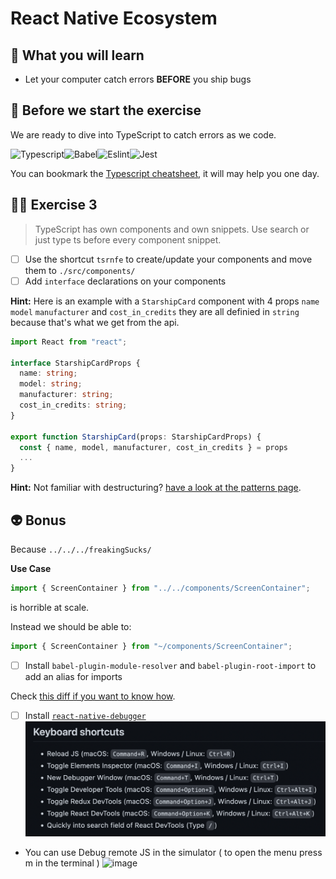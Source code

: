 # React Native Ecosystem

## 📡 What you will learn

- Let your computer catch errors **BEFORE** you ship bugs

## 👾 Before we start the exercise

We are ready to dive into TypeScript to catch errors as we code.

![Typescript](https://user-images.githubusercontent.com/81434852/149155512-f5ee605c-509c-4f46-8fcc-231840bd5013.png)![Babel](https://user-images.githubusercontent.com/81434852/149156943-1d1b1749-61e6-45ad-ad16-6bac2a6964cb.png)![Eslint](https://user-images.githubusercontent.com/81434852/149156955-df0097a8-b58b-4840-820a-4cd31e40aa23.png)![Jest](https://user-images.githubusercontent.com/81434852/149156973-6fa8ff31-d2f4-4c0b-99ca-d8234d22d277.png)

You can bookmark the [Typescript cheatsheet](https://github.com/typescript-cheatsheets/react), it will may help you one day.

## 👨‍🚀 Exercise 3

> TypeScript has own components and own snippets. Use search or just type ts before every component snippet.

- [ ] Use the shortcut `tsrnfe` to create/update your components and move them to `./src/components/`
- [ ] Add `interface` declarations on your components

**Hint:** Here is an example with a `StarshipCard` component with 4 props `name` `model` `manufacturer` and `cost_in_credits` they are all definied in `string` because that's what we get from the api.

```typescript
import React from "react";

interface StarshipCardProps {
  name: string;
  model: string;
  manufacturer: string;
  cost_in_credits: string;
}

export function StarshipCard(props: StarshipCardProps) {
  const { name, model, manufacturer, cost_in_credits } = props
  ...
}
```

**Hint:** Not familiar with destructuring? [have a look at the patterns page](https://davidl.fr/workshop/patterns#destructuring-props).

## 👽 Bonus

Because `../../../freakingSucks/`

**Use Case**

```javascript
import { ScreenContainer } from "../../components/ScreenContainer";
```

is horrible at scale.

Instead we should be able to:

```javascript
import { ScreenContainer } from "~/components/ScreenContainer";
```

- [ ] Install `babel-plugin-module-resolver` and `babel-plugin-root-import` to add an alias for imports

Check [this diff if you want to know how](https://github.com/flexbox/react-native-bootcamp/commit/05ad23e1e5ab6f5630c41df3e4eeb63b057db7e9).

- [ ] Install [`react-native-debugger`](https://github.com/jhen0409/react-native-debugger)
      ![image](https://raw.githubusercontent.com/flexbox/react-native-bootcamp/69fd04249712778decea006272591dd1b6a66eab/challenges/react-native-ecosystem/shortcut.png)

- You can use Debug remote JS in the simulator ( to open the menu press m in the terminal )
  ![image](https://user-images.githubusercontent.com/360936/143418190-091d815c-bcfa-43ef-9a82-84f4cdb871de.png)
